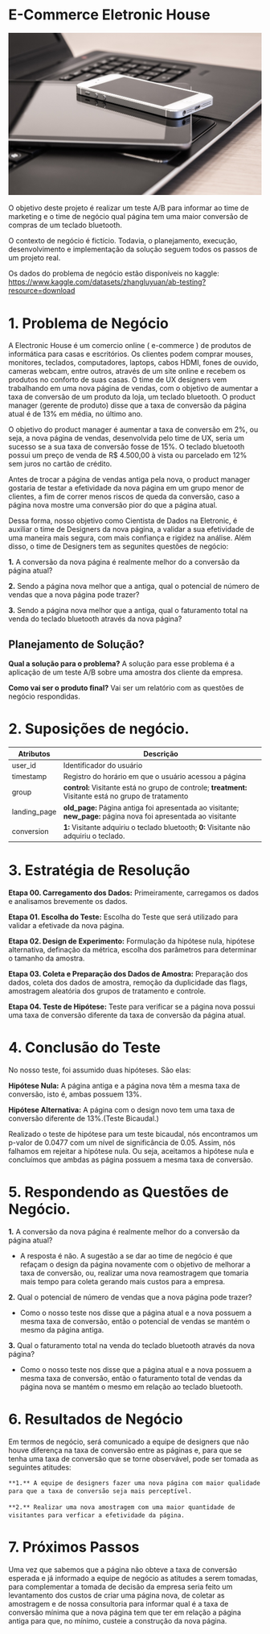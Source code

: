 # E-Commerce Eletronic House

<img src="https://github.com/jefferson-datascience/project_eletronic_house/blob/main/images/logo_eletronic_house.jpg" alt="logo" style="zoom:80%;" />

O objetivo deste projeto é realizar um teste A/B para informar ao time de marketing e o time de negócio qual página tem uma maior conversão de compras de um teclado bluetooth.

O contexto de negócio é fictício. Todavia, o planejamento, execução, desenvolvimento e implementação da solução seguem todos os passos de um projeto real.

Os dados do problema de negócio estão disponíveis no kaggle: https://www.kaggle.com/datasets/zhangluyuan/ab-testing?resource=download


# 1. Problema de Negócio

A Electronic House é um comercio online ( e-commerce ) de produtos de informática para casas e escritórios. Os clientes podem comprar mouses, monitores, teclados, computadores, laptops, cabos HDMI, fones de ouvido, cameras webcam, entre outros, através de um site online e recebem os produtos no conforto de suas casas. O time de UX designers vem trabalhando em uma nova página de vendas, com o objetivo de aumentar a taxa de conversão de um produto da loja, um teclado bluetooth. O product manager (gerente de produto) disse que a taxa de conversão da página atual é de 13% em média, no último ano.

O objetivo do product manager é aumentar a taxa de conversão em 2%, ou seja, a nova página de vendas, desenvolvida pelo time de UX, seria um sucesso se a sua taxa de conversão fosse de 15%. O teclado bluetooth possui um preço de venda de R$ 4.500,00 à vista ou parcelado em 12% sem juros no cartão de crédito.

Antes de trocar a página de vendas antiga pela nova, o product manager gostaria de testar a efetividade da nova página em um grupo menor de clientes, a fim de correr menos riscos de queda da conversão, caso a página nova mostre uma conversão pior do que a página atual.

Dessa forma, nosso objetivo como Cientista de Dados na Eletronic, é auxiliar o time de Designers da nova página, a validar a sua efetividade de uma maneira mais segura, com mais confiança e rigidez na análise. Além disso, o time de Designers tem as segunites questões de negócio:

**1.** A conversão da nova página é realmente melhor do a conversão da página atual?

**2.** Sendo a página nova melhor que a antiga, qual o potencial de número de vendas que a nova página pode trazer?

**3.** Sendo a página nova melhor que a antiga, qual o faturamento total na venda do teclado bluetooth através da nova página?

## Planejamento de Solução?

**Qual a solução para o problema?** A solução para esse problema é a aplicação de um teste A/B sobre uma amostra dos cliente da empresa. 

**Como vai ser o produto final?** Vai ser um relatório com as questões de negócio respondidas.


# 2. Suposições de negócio.

|   Atributos  |                                                     Descrição                                                   | 
|--------------|-----------------------------------------------------------------------------------------------------------------|
|  user_id     |                                          Identificador do usuário                                               |
| timestamp    |                                  Registro do horário em que o usuário acessou a página                          |
|   group      |       **control:** Visitante está no grupo de controle; **treatment:** Visitante está no grupo de tratamento    |      
| landing_page | **old_page:** Página antiga foi apresentada ao visitante; **new_page:** página nova foi apresentada ao visitante|
|  conversion  | **1:** Visitante adquiriu o teclado bluetooth;  **0:** Visitante não adquiriu o teclado.                        | 

# 3. Estratégia de Resolução

**Etapa 00. Carregamento dos Dados:** Primeiramente, carregamos os dados e analisamos brevemente os dados. 

**Etapa 01. Escolha do Teste:** Escolha do Teste que será utilizado para validar a efetivade da nova página.

**Etapa 02. Design de Experimento:** Formulação da hipótese nula, hipótese alternativa, definação da métrica, escolha dos parâmetros para determinar o tamanho da amostra.

**Etapa 03. Coleta e Preparação dos Dados de Amostra:** Preparação dos dados, coleta dos dados de amostra, remoção da duplicidade das flags, amostragem aleatória dos grupos de tratamento e controle. 

**Etapa 04. Teste de Hipótese:** Teste para verificar se a página nova possui uma taxa de conversão diferente da taxa de conversão da página atual. 

# 4. Conclusão do Teste 

No nosso teste, foi assumido duas hipóteses. São elas:

  **Hipótese Nula:** A página antiga e a página nova têm a mesma taxa de conversão, isto é, ambas possuem 13%.

  **Hipótese Alternativa:** A página com o design novo tem uma taxa de conversão diferente de 13%.(Teste Bicaudal.)
  
  Realizado o teste de hipótese para um teste bicaudal, nós encontramos um p-valor de 0.0477 com um nível de significância de 0.05. Assim, nós falhamos em rejeitar a hipótese nula. Ou seja, aceitamos a hipótese nula e concluímos que ambdas as página possuem a mesma taxa de conversão.

# 5. Respondendo as Questões de Negócio.

**1.** A conversão da nova página é realmente melhor do a conversão da página atual?

  - A resposta é não. A sugestão a se dar ao time de negócio é que refaçam o design da página novamente com o objetivo de melhorar a taxa de conversão, ou, realizar uma nova reamostragem que tomaria mais tempo para coleta gerando mais custos para a empresa.
  
**2.** Qual o potencial de número de vendas que a nova página pode trazer?

  - Como o nosso teste nos disse que a página atual e a nova possuem a mesma taxa de conversão, então o potencial de vendas se mantém o mesmo da página antiga.

**3.** Qual o faturamento total na venda do teclado bluetooth através da nova página?

- Como o nosso teste nos disse que a página atual e a nova possuem a mesma taxa de conversão, então o faturamento total de vendas da página nova se mantém o mesmo em relação ao teclado bluetooth.

# 6. Resultados de Negócio

   Em termos de negócio, será comunicado a equipe de designers que não houve diferença na taxa de conversão entre as páginas e, para que se tenha uma taxa de conversão que se torne observável, pode ser tomada as seguintes atitudes:
    
    **1.** A equipe de designers fazer uma nova página com maior qualidade para que a taxa de conversão seja mais perceptível.
    
    **2.** Realizar uma nova amostragem com uma maior quantidade de visitantes para verficar a efetividade da página.
 

# 7. Próximos Passos
  
  Uma vez que sabemos que a página não obteve a taxa de conversão esperada e já informado a equipe de negócio as atitudes a serem tomadas, para complementar a tomada de decisão da empresa seria feito um levantamento dos custos de criar uma página nova, de coletar as amostragem e de nossa consultoria para informar qual é a taxa de conversão mínima que a nova página tem que ter em relação a página antiga para que, no mínimo, custeie a construção da nova página.
  
